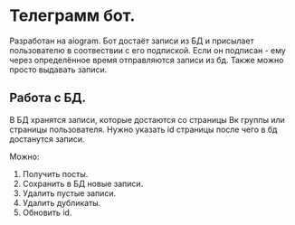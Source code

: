 # Телеграмм бот. 

Разработан на aiogram. Бот достаёт записи из БД и присылает пользователю в соотвествии с его подпиской.
Если он подписан - ему через определённое время отправляются записи из бд. Также можно просто выдавать записи. 
## Работа с БД. 
В БД хранятся записи, которые достаются со страницы Вк группы или страницы пользователя. 
Нужно указать id страницы после чего в бд достанутся записи. 

Можно: 
   1. Получить посты.
   2. Сохранить в БД новые записи. 
   3. Удалить пустые записи.
   4. Удалить дубликаты.
   5. Обновить id.


